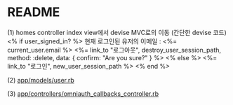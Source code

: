 # README

(1) homes controller index view에서 devise MVC로의 이동 (간단한 devise 코드)
<% if user_signed_in? %>
  현재 로그인된 유저의 이메일 : <%= current_user.email %>
  <%= link_to "로그아웃", destroy_user_session_path, method: :delete, data: { confirm: "Are you sure?" } %>
<% else %>
  <%= link_to "로그인", new_user_session_path %>
<% end %>

(2) [app/models/user.rb](https://github.com/likelionwork1/devise-google_login/blob/master/app/models/user.rb)

(3) [app/controllers/omniauth_callbacks_controller.rb](https://github.com/likelionwork1/devise-google_login/blob/master/app/controllers/user/omniauth_callbacks_controller.rb)

